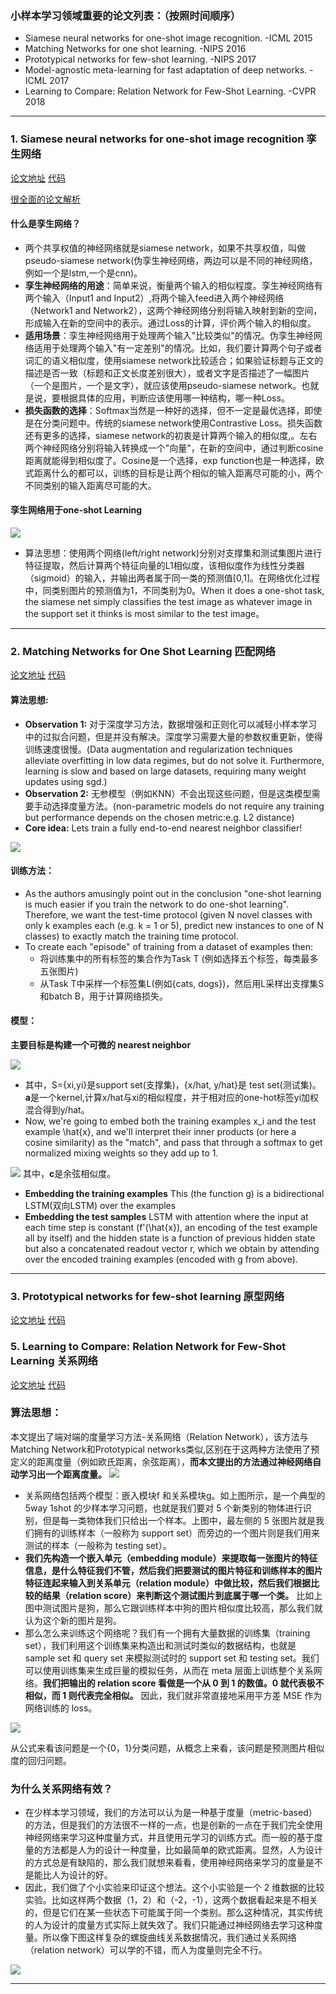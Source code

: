 ### 小样本学习领域重要的论文列表：（按照时间顺序）
- Siamese neural networks for one-shot image recognition. -ICML 2015
- Matching Networks for one shot learning. -NIPS 2016
- Prototypical networks for few-shot learning. -NIPS 2017
- Model-agnostic meta-learning for fast adaptation of deep networks. -ICML 2017
- Learning to Compare: Relation Network for Few-Shot Learning. -CVPR 2018
------
### 1. Siamese neural networks for one-shot image recognition 孪生网络
[论文地址]()
[代码](https://github.com/Goldesel23/Siamese-Networks-for-One-Shot-Learning)

[很全面的论文解析](https://sorenbouma.github.io/blog/oneshot/)

#### 什么是孪生网络？
- 两个共享权值的神经网络就是siamese network，如果不共享权值，叫做pseudo-siamese network(伪孪生神经网络，两边可以是不同的神经网络，例如一个是lstm,一个是cnn)。
- **孪生神经网络的用途**：简单来说，衡量两个输入的相似程度。孪生神经网络有两个输入（Input1 and Input2）,将两个输入feed进入两个神经网络（Network1 and Network2），这两个神经网络分别将输入映射到新的空间，形成输入在新的空间中的表示。通过Loss的计算，评价两个输入的相似度。
- **适用场景**：孪生神经网络用于处理两个输入"比较类似"的情况。伪孪生神经网络适用于处理两个输入"有一定差别"的情况。比如，我们要计算两个句子或者词汇的语义相似度，使用siamese network比较适合；如果验证标题与正文的描述是否一致（标题和正文长度差别很大），或者文字是否描述了一幅图片（一个是图片，一个是文字），就应该使用pseudo-siamese network。也就是说，要根据具体的应用，判断应该使用哪一种结构，哪一种Loss。
- **损失函数的选择**：Softmax当然是一种好的选择，但不一定是最优选择，即使是在分类问题中。传统的siamese network使用Contrastive Loss。损失函数还有更多的选择，siamese network的初衷是计算两个输入的相似度,。左右两个神经网络分别将输入转换成一个"向量"，在新的空间中，通过判断cosine距离就能得到相似度了。Cosine是一个选择，exp function也是一种选择，欧式距离什么的都可以，训练的目标是让两个相似的输入距离尽可能的小，两个不同类别的输入距离尽可能的大。

#### 孪生网络用于one-shot Learning

![](https://github.com/wangyao049/Paper_note/blob/master/image/13.png)

- 算法思想：使用两个网络(left/right network)分别对支撑集和测试集图片进行特征提取，然后计算两个特征向量的L1相似度，该相似度作为线性分类器（sigmoid）的输入，并输出两者属于同一类的预测值[0,1]。在网络优化过程中，同类别图片的预测值为1，不同类别为0。When it does a one-shot task, the siamese net simply classifies the test image as whatever image in the support set it thinks is most similar to the test image。
-----

### 2. Matching Networks for One Shot Learning 匹配网络
[论文地址](https://arxiv.org/pdf/1606.04080.pdf)
[代码](https://github.com/gitabcworld/MatchingNetworks)

#### 算法思想:
- **Observation 1:** 对于深度学习方法，数据增强和正则化可以减轻小样本学习中的过拟合问题，但是并没有解决。深度学习需要大量的参数权重更新，使得训练速度很慢。(Data augmentation and regularization techniques alleviate overfitting in low data regimes, but do not solve it. Furthermore, learning is slow and based on large datasets, requiring many weight updates using sgd.)
- **Observation 2:** 无参模型（例如KNN）不会出现这些问题，但是这类模型需要手动选择度量方法。(non-parametric models do not require any training but performance depends on the chosen metric:e.g. L2 distance)
- **Core idea:** Lets train a fully end-to-end nearest neighbor classifier!

![](https://github.com/wangyao049/Paper_note/blob/master/image/7.png)

#### 训练方法：
- As the authors amusingly point out in the conclusion "one-shot learning is much easier if you train the network to do one-shot learning". Therefore, we want the test-time protocol (given N novel classes with only k examples each (e.g. k = 1 or 5), predict new instances to one of N classes) to exactly match the training time protocol. 
- To create each "episode" of training from a dataset of examples then:
    - 将训练集中的所有标签的集合作为Task T (例如选择五个标签，每类最多五张图片)
    - 从Task T中采样一个标签集L(例如{cats, dogs})，然后用L采样出支撑集S和batch B，用于计算网络损失。
    
#### 模型：
**主要目标是构建一个可微的 nearest neighbor**

![](https://github.com/wangyao049/Paper_note/blob/master/image/8.png)

- 其中，S={xi,yi}是support set(支撑集)，{x/hat, y/hat}是 test set(测试集)。**a**是一个kernel,计算x/hat与xi的相似程度，并于相对应的one-hot标签yi加权混合得到y/hat。
- Now, we're going to embed both the training examples x_i and the test example \hat{x}, and we'll interpret their inner products (or here a cosine similarity) as the "match", and pass that through a softmax to get normalized mixing weights so they add up to 1. 

![](https://github.com/wangyao049/Paper_note/blob/master/image/9.png)
其中，**c**是余弦相似度。

- **Embedding the training examples** This (the function g) is a bidirectional LSTM(双向LSTM) over the examples
- **Embedding the test samples** LSTM with attention where the input at each time step is constant (f'(\hat{x}), an encoding of the test example all by itself) and the hidden state is a function of previous hidden state but also a concatenated readout vector r, which we obtain by attending over the encoded training examples (encoded with g from above).
------
### 3. Prototypical networks for few-shot learning 原型网络
[论文地址]()
[代码]()



















### 5. Learning to Compare: Relation Network for Few-Shot Learning 关系网络
[论文地址](https://arxiv.org/pdf/1711.06025.pdf)
[代码](https://github.com/floodsung/LearningToCompare_FSL)

### 算法思想：
本文提出了端对端的度量学习方法-关系网络（Relation Network），该方法与Matching Network和Prototypical networks类似,区别在于这两种方法使用了预定义的距离度量（例如欧氏距离，余弦距离），**而本文提出的方法通过神经网络自动学习出一个距离度量。**
![](https://github.com/wangyao049/Paper_note/blob/master/image/10.png)

- 关系网络包括两个模型：嵌入模块f 和关系模块g。如上图所示，是一个典型的 5way 1shot 的少样本学习问题，也就是我们要对 5 个新类别的物体进行识别，但是每一类物体我们只给出一个样本。上图中，最左侧的 5 张图片就是我们拥有的训练样本（一般称为 support set）而旁边的一个图片则是我们用来测试的样本（一般称为 testing set）。
- **我们先构造一个嵌入单元（embedding module）来提取每一张图片的特征信息，是什么特征我们不管，然后我们把要测试的图片特征和训练样本的图片特征连起来输入到关系单元（relation module）中做比较，然后我们根据比较的结果（relation score）来判断这个测试图片到底属于哪一个类。** 比如上图中测试图片是狗，那么它跟训练样本中狗的图片相似度比较高，那么我们就认为这个新的图片是狗。
- 那么怎么来训练这个网络呢？我们有一个拥有大量数据的训练集（training set），我们利用这个训练集来构造出和测试时类似的数据结构，也就是 sample set 和 query set 来模拟测试时的 support set 和 testing set。我们可以使用训练集来生成巨量的模拟任务，从而在 meta 层面上训练整个关系网络。**我们把输出的 relation score 看做是一个从 0 到 1 的数值。0 就代表极不相似，而 1 则代表完全相似。** 因此，我们就非常直接地采用平方差 MSE 作为网络训练的 loss。

![](https://github.com/wangyao049/Paper_note/blob/master/image/11.png)

从公式来看该问题是一个{0，1}分类问题，从概念上来看，该问题是预测图片相似度的回归问题。

### 为什么关系网络有效？
- 在少样本学习领域，我们的方法可以认为是一种基于度量（metric-based）的方法，但是我们的方法很不一样的一点，也是创新的一点在于我们完全使用神经网络来学习这种度量方式，并且使用元学习的训练方式。而一般的基于度量的方法都是人为的设计一种度量，比如最简单的欧式距离。显然，人为设计的方式总是有缺陷的，那么我们就想来看看，使用神经网络来学习的度量是不是能比人为设计的好。
- 因此，我们做了个小实验来印证这个想法。这个小实验是一个 2 维数据的比较实验。比如这样两个数据（1，2）和（-2，-1），这两个数据看起来是不相关的，但是它们在某一些状态下可能属于同一个类别。那么这种情况，其实传统的人为设计的度量方式实际上就失效了。我们只能通过神经网络去学习这种度量。所以像下图这样复杂的螺旋曲线关系数据情况，我们通过关系网络（relation network）可以学的不错，而人为度量则完全不行。

![](https://github.com/wangyao049/Paper_note/blob/master/image/12.png)

------
